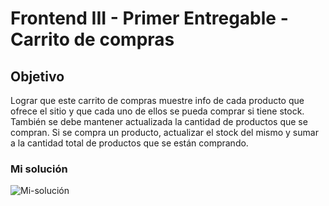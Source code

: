 # Frontend III - Primer Entregable - Carrito de compras

## Objetivo

Lograr que este carrito de compras muestre info de cada producto que ofrece el sitio y que cada uno de ellos se pueda comprar si tiene stock. También se debe mantener actualizada la cantidad de productos que se compran. Si se compra un producto, actualizar el stock del mismo y sumar a la cantidad total de productos que se están comprando.

### Mi solución

![Mi-solución](entregable-mi-solucion.gif)
